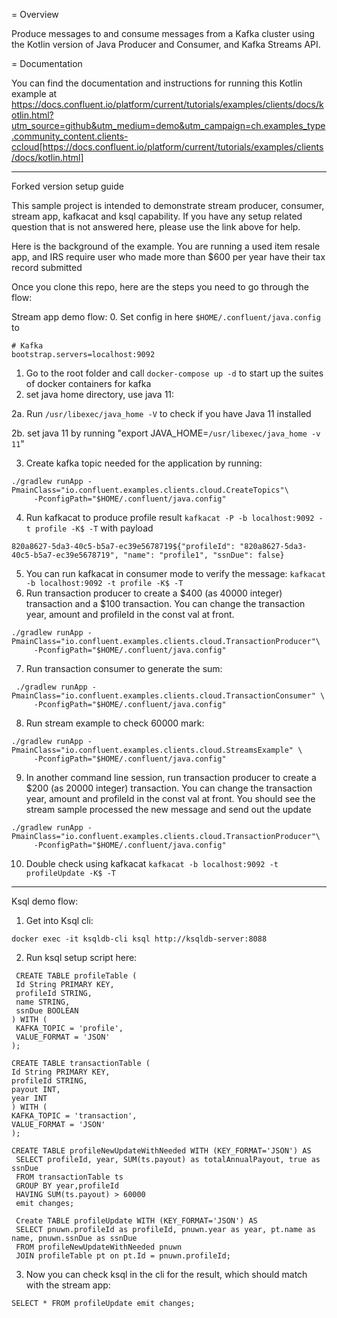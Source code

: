 = Overview

Produce messages to and consume messages from a Kafka cluster using the Kotlin
version of Java Producer and Consumer, and Kafka Streams API.

= Documentation

You can find the documentation and instructions for running this Kotlin example
at
https://docs.confluent.io/platform/current/tutorials/examples/clients/docs/kotlin.html?utm_source=github&utm_medium=demo&utm_campaign=ch.examples_type.community_content.clients-ccloud[https://docs.confluent.io/platform/current/tutorials/examples/clients/docs/kotlin.html]

---
Forked version setup guide

This sample project is intended to demonstrate stream producer, consumer, stream app, kafkacat and ksql capability. If you have any setup related question that is not answered here, please use the link above for help.

Here is the background of the example. You are running a used item resale app, and IRS require user who made more than $600 per year have their tax record submitted

Once you clone this repo, here are the steps you need to go through the flow:

Stream app demo flow:
0. Set config in here `$HOME/.confluent/java.config` to
```
# Kafka
bootstrap.servers=localhost:9092
```
1. Go to the root folder and call `docker-compose up -d` to start up the suites of docker containers for kafka
2. set java home directory, use java 11:

2a. Run `/usr/libexec/java_home -V` to check if you have Java 11 installed

2b. set java 11 by running "export JAVA_HOME=`/usr/libexec/java_home -v 11`"

3. Create kafka topic needed for the application by running:
```
./gradlew runApp -PmainClass="io.confluent.examples.clients.cloud.CreateTopics"\
     -PconfigPath="$HOME/.confluent/java.config"
```
4. Run kafkacat to produce profile result `kafkacat -P -b localhost:9092 -t profile -K$ -T` with payload
```
820a8627-5da3-40c5-b5a7-ec39e5678719${"profileId": "820a8627-5da3-40c5-b5a7-ec39e5678719", "name": "profile1", "ssnDue": false}
```
5. You can run kafkacat in consumer mode to verify the message: `kafkacat -b localhost:9092 -t profile -K$ -T`
6. Run transaction producer to create a $400 (as 40000 integer) transaction and a $100 transaction.
You can change the transaction year, amount and profileId in the const val at front.
```
./gradlew runApp -PmainClass="io.confluent.examples.clients.cloud.TransactionProducer"\
     -PconfigPath="$HOME/.confluent/java.config"
```
7. Run transaction consumer to generate the sum:
```
 ./gradlew runApp -PmainClass="io.confluent.examples.clients.cloud.TransactionConsumer" \
     -PconfigPath="$HOME/.confluent/java.config"
```
8. Run stream example to check 60000 mark:
```
./gradlew runApp -PmainClass="io.confluent.examples.clients.cloud.StreamsExample" \
     -PconfigPath="$HOME/.confluent/java.config"
```
9. In another command line session, run transaction producer to create a $200 (as 20000 integer) transaction.
   You can change the transaction year, amount and profileId in the const val at front.
   You should see the stream sample processed the new message and send out the update
```
./gradlew runApp -PmainClass="io.confluent.examples.clients.cloud.TransactionProducer"\
     -PconfigPath="$HOME/.confluent/java.config"
```
10. Double check using kafkacat `kafkacat -b localhost:9092 -t profileUpdate -K$ -T`
----
Ksql demo flow:
1. Get into Ksql cli:
```
docker exec -it ksqldb-cli ksql http://ksqldb-server:8088
```
2. Run ksql setup script here:
```
 CREATE TABLE profileTable (
 Id String PRIMARY KEY,
 profileId STRING,
 name STRING,
 ssnDue BOOLEAN
) WITH (
 KAFKA_TOPIC = 'profile',
 VALUE_FORMAT = 'JSON'
);

CREATE TABLE transactionTable (
Id String PRIMARY KEY,
profileId STRING,
payout INT,
year INT
) WITH (
KAFKA_TOPIC = 'transaction',
VALUE_FORMAT = 'JSON'
);

CREATE TABLE profileNewUpdateWithNeeded WITH (KEY_FORMAT='JSON') AS
 SELECT profileId, year, SUM(ts.payout) as totalAnnualPayout, true as ssnDue
 FROM transactionTable ts
 GROUP BY year,profileId
 HAVING SUM(ts.payout) > 60000
 emit changes;

 Create TABLE profileUpdate WITH (KEY_FORMAT='JSON') AS
 SELECT pnuwn.profileId as profileId, pnuwn.year as year, pt.name as name, pnuwn.ssnDue as ssnDue
 FROM profileNewUpdateWithNeeded pnuwn
 JOIN profileTable pt on pt.Id = pnuwn.profileId;
```
3. Now you can check ksql in the cli for the result, which should match with the stream app:
```
SELECT * FROM profileUpdate emit changes;
```